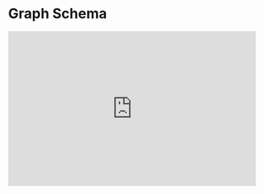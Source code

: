 # Graph Schema

<iframe width="100%" height="315" src="https://www.youtube.com/embed/him2Uy3Nn7Y" title="YouTube video player" frameborder="0" allow="accelerometer; autoplay; clipboard-write; encrypted-media; gyroscope; picture-in-picture" allowfullscreen></iframe>